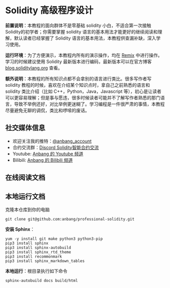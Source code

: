 # Solidity 高级程序设计

**前置说明**：本教程的面向群体不是零基础 solidity 小白，不适合第一次接触Solidity的初学者；你需要掌握 solidity 语言的基本用法才能更好的继续阅读和理解，默认读者已经掌握了 Solidity 语言的基本用法，本教程供查漏补缺，深入学习使用。

**运行环境**：为了方便演示，本教程内所有的演示操作，均在 [Remix](https://remix.ethereum.org/) 中进行操作。学习的时候建议使用 Solidity 最新版本进行编码，最新版本可以在官方博客 [blog.soliditylang.org](https://blog.soliditylang.org/) 查看。

**额外说明**：本教程的所有知识点都不会拿别的语言进行类比。很多写作者写 solidity 教程的时候，喜欢在介绍某个知识点时，拿自己之前熟悉的语言和 solidity 类比介绍（比如 C++，Python，Java，Javascript 等），初心是让读者可以更容易理解；但是事与愿违，很多时候读者可能并不了解写作者熟悉的那门语言，导致不举例还好，对比举例更迷糊了。学习编程是一件很严肃的事情，本教程尽量避免无聊的调侃，类比和啰嗦的废话。

## 社交媒体信息

- 欢迎关注我的推特：[@anbang_account](https://twitter.com/anbang_account)
- 合约交流群：[Discord Solidity智能合约交流](https://discord.gg/AZmEtpmAjx)
- Youtube: [Anbang 的 Youtube 频道](https://www.youtube.com/c/anbang)
- Bilibili: [Anbang 的 Bilibili 频道](https://space.bilibili.com/59312814)

## 在线阅读文档



## 本地运行文档

克隆本仓库到你的电脑

```
git clone git@github.com:anbang/professional-solidity.git
```

**安装 Sphinx**：

```
yum -y install git make python3 python3-pip
pip3 install sphinx
pip3 install sphinx-autobuild
pip3 install sphinx_rtd_theme
pip3 install recommonmark
pip3 install sphinx_markdown_tables
```

**本地运行**：根目录执行如下命令

```
sphinx-autobuild docs build/html
```